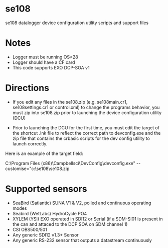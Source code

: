 # se108
se108 datalogger device configuration utility scripts and support files
# Notes

- Logger must be running OS>28
- Logger should have a CF card
- This code supports EXO DCP-SOA v1


# Directions

- If you edit any files in the se108.zip (e.g. se108main.cr1, se108settings.cr1 or control.xml) to change the programs behavior, you must zip into se108.zip prior to launching the device configuration utility (DCU)

- Prior to launching the DCU for the first time, you must edit the target of the shortcut .lnk file to reflect the correct path to devconfig.exe and the zip file that contains the crbasic scripts for the dev config utility to launch correctly. 

Here is an example of the target field:

C:\Program Files (x86)\Campbellsci\DevConfig\devconfig.exe" --customise="c:\se108\se108.zip

# Supported sensors

- SeaBird (Satlantic) SUNA V1 & V2, polled and continuous operating modes
- Seabird (WetLabs) HydroCycle PO4
- XYLEM (YSI) EXO operated in SDI12 or Serial (if a SDM-SI01 is present in the can and attaced to the DCP SOA on SDM channel 1) 
- CSI OBS500/501
- Any generic SDI12 v1.3+ Sensor
- Any generic RS-232 sensor that outputs a datastream continuously 
